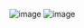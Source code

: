 ![image](https://github.com/Nisarg23/seg4105_playground/assets/55166064/e1e76299-9be5-4647-9fa2-2fb5bd7d0ddc)
![image](https://github.com/Nisarg23/seg4105_playground/assets/55166064/09f29d99-6f30-4dac-8b3a-4564aa51da18)

